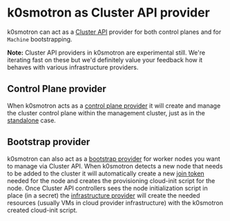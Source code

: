 # k0smotron as Cluster API provider

k0smotron can act as a [Cluster API](https://cluster-api.sigs.k8s.io/) provider for both control planes and for `Machine` bootstrapping.

**Note:** Cluster API providers in k0smotron are experimental still. We're iterating fast on these but we'd definitely value your feedback how it behaves with various infrastructure providers.

## Control Plane provider

When k0smotron acts as a [control plane provider](https://cluster-api.sigs.k8s.io/developer/architecture/controllers/control-plane.html) it will create and manage the cluster control plane within the management cluster, just as in the [standalone](cluster.md) case.

## Bootstrap provider

k0smotron can also act as a [bootstrap provider](https://cluster-api.sigs.k8s.io/developer/architecture/controllers/bootstrap.html) for worker nodes you want to manage via Cluster API. When k0smotron detects a new node that needs to be added to the cluster it will automatically create a new [join token]() needed for the node and creates the provisioning cloud-init script for the node. Once Cluster API controllers sees the node initialization script in place (in a secret) the [infrastructure provider](https://cluster-api.sigs.k8s.io/developer/providers/machine-infrastructure.html) will create the needed resources (usually VMs in cloud provider infrastructure) with the k0smotron created cloud-init script.
